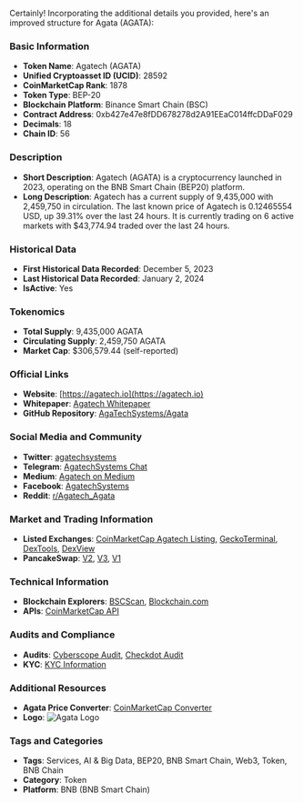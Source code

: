 Certainly! Incorporating the additional details you provided, here's an improved structure for Agata (AGATA):

### Basic Information
- **Token Name**: Agatech (AGATA)
- **Unified Cryptoasset ID (UCID)**: 28592
- **CoinMarketCap Rank**: 1878
- **Token Type**: BEP-20
- **Blockchain Platform**: Binance Smart Chain (BSC)
- **Contract Address**: 0xb427e47e8fDD678278d2A91EEaC014ffcDDaF029
- **Decimals**: 18
- **Chain ID**: 56

### Description
- **Short Description**: Agatech (AGATA) is a cryptocurrency launched in 2023, operating on the BNB Smart Chain (BEP20) platform.
- **Long Description**: Agatech has a current supply of 9,435,000 with 2,459,750 in circulation. The last known price of Agatech is 0.12465554 USD, up 39.31% over the last 24 hours. It is currently trading on 6 active markets with $43,774.94 traded over the last 24 hours.

### Historical Data
- **First Historical Data Recorded**: December 5, 2023
- **Last Historical Data Recorded**: January 2, 2024
- **IsActive**: Yes

### Tokenomics
- **Total Supply**: 9,435,000 AGATA
- **Circulating Supply**: 2,459,750 AGATA
- **Market Cap**: $306,579.44 (self-reported)

### Official Links
- **Website**: [https://agatech.io](https://agatech.io)
- **Whitepaper**: [Agatech Whitepaper](https://github.com/AgaTechSystems/whitepaper/blob/main/Agatech%20whitepaper.pdf)
- **GitHub Repository**: [AgaTechSystems/Agata](https://github.com/AgaTechSystems/Agata)

### Social Media and Community
- **Twitter**: [agatechsystems](https://twitter.com/agatechsystems)
- **Telegram**: [AgatechSystems Chat](https://t.me/agatechsystems)
- **Medium**: [Agatech on Medium](https://agatech.medium.com/)
- **Facebook**: [AgatechSystems](https://www.facebook.com/agatechsystems)
- **Reddit**: [r/Agatech_Agata](https://reddit.com/r/Agatech_Agata)

### Market and Trading Information
- **Listed Exchanges**: [CoinMarketCap Agatech Listing](https://coinmarketcap.com/currencies/agatech/), [GeckoTerminal](https://www.geckoterminal.com/bsc/pools/0xc60b84296048f90a17731322c719e7b1a3e77f18), [DexTools](https://www.dextools.io/app/en/bnb/pair-explorer/0xc60b84296048f90a17731322c719e7b1a3e77f18), [DexView](https://www.dexview.com/bsc/0xb427e47e8fDD678278d2A91EEaC014ffcDDaF029)
- **PancakeSwap**: [V2](https://pancakeswap.finance/info/v2/tokens/0xb427e47e8fDD678278d2A91EEaC014ffcDDaF029), [V3](https://pancakeswap.finance/info/v3/v2/tokens/0xb427e47e8fdd678278d2a91eeac014ffcddaf029), [V1](https://pancakeswap.finance/info/v1/tokens/0xb427e47e8fDD678278d2A91EEaC014ffcDDaF029)

### Technical Information
- **Blockchain Explorers**: [BSCScan](https://bscscan.com/token/0xb427e47e8fdd678278d2a91eeac014ffcddaf029), [Blockchain.com](https://blockchain.coinmarketcap.com/token/bsc/0xb427e47e8fdd678278d2a91eeac014ffcddaf029)
- **APIs**: [CoinMarketCap API](https://pro-api.coinmarketcap.com/v2/cryptocurrency/info?CMC_PRO_API_KEY=UNIFIED-CRYPTOASSET-INDEX&id=28592)

### Audits and Compliance
- **Audits**: [Cyberscope Audit](https://github.com/cyberscope-io/audits/blob/main/agata/audit.pdf), [Checkdot Audit](https://audits.checkdot.io/Agata-Audit-CheckDot.pdf)
- **KYC**: [KYC Information](https://github.com/cyberscope-io/kyc/blob/main/agata/kyc.png)

### Additional Resources
- **Agata Price Converter**: [CoinMarketCap Converter](https://coinmarketcap.com/currencies/agatech/agata/usd/)
- **Logo**: ![Agata Logo](https://s2.coinmarketcap.com/static/img/coins/64x64/28592.png)

### Tags and Categories
- **Tags**: Services, AI & Big Data, BEP20, BNB Smart Chain, Web3, Token, BNB Chain
- **Category**: Token
- **Platform**: BNB (BNB Smart Chain)
